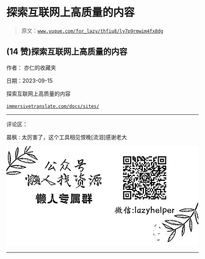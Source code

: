 # 探索互联网上高质量的内容

> 原文：[`www.yuque.com/for_lazy/thfiu8/ly7p9rmwim4fx8dg`](https://www.yuque.com/for_lazy/thfiu8/ly7p9rmwim4fx8dg)

## (14 赞)探索互联网上高质量的内容

作者： 亦仁的收藏夹

日期：2023-09-15

探索互联网上高质量的内容

[`immersivetranslate.com/docs/sites/`](https://immersivetranslate.com/docs/sites/)

* * *

评论区：

晨枫 : 太厉害了，这个工具相见恨晚[流泪]感谢老大

![](img/1c37d505930596d12a88ab23e11aa07a.png)

* * *